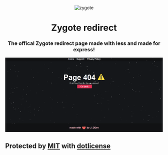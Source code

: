 <p align="center">
   <img src="https://avatars.githubusercontent.com/u/126754340?s=200&v=4" alt="zygote" width="300" height="300">
</p>

<h1 align="center">Zygote redirect</h1>
<h3 align="center">The offical Zygote redirect page made with less and made for express!</h3>
<p align="center">
   <img src="https://github.com/ZyteCloud/404/blob/main/.github/assets/screenshot.png?raw=true" alt="zygote">
</p>

<h2>Protected by <a href="https://github.com/ZyteCloud/404/blob/main/LICENSE">MIT</a> with <a href="https://github.com/JayyDoesDev/dotlicense">dotlicense</a></h2>